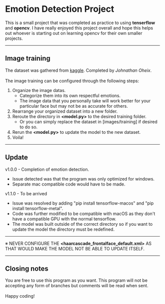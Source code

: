 # Emotion Detection Project

This is a small project that was completed as practice to using **tenserflow** and **opencv**.
I have really enjoyed this project overall and hope this helps out whoever is starting
out on learning opencv for their own smaller projects.

---

## Image training
The dataset was gathered from <a href="https://www.kaggle.com/datasets/jonathanoheix/face-expression-recognition-dataset">kaggle</a>. Completed by _Johnathan Oheix_.
<br><br>
The image training can be configured through the following steps:
1. Organize the image datas.
   + Categorize them into its own respectful emotions.
   + The image data that you personally take will work better for your particular face but may not be as accurate for others.
2. Rearrange your organized dataset into a new folder.
3. Reroute the directory in **<model.py>** to the desired training folder.
   + Or you can simply replace the dataset in [images/training] if desired to do so.
4. Rerun the **<model.py>** to update the model to the new dataset.
5. Voila!

---

## Update
v1.0.0 - Completion of emotion detection. 
   + Issue detected was that the program was only optimized for windows.
   + Separate mac compatible code would have to be made.


v1.1.0 - To be arrived
   + Issue was resolved by adding "pip install tensorflow-macos" and "pip install tensorflow-metal". 
   + Code was further modified to be compatible with macOS as they don't have a compatible GPU with the normal tensorflow.
   + The model was built outside of the correct directory so if you want to update the model the directory must be redefined.

---

※ NEVER CONFIGURE THE **<haarcascade_frontalface_default.xml>** AS THAT WOULD MAKE THE MODEL NOT BE ABLE TO UPDATE ITSELF.

---

## Closing notes

You are free to use this program as you want.
This program will not be accepting any form of branches but comments will 
be read when sent. 
<br><br>
Happy coding!
